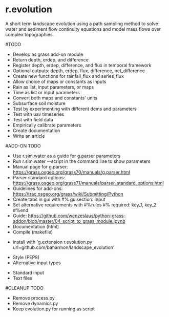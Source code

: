 # r.evolution
A short term landscape evolution using a path sampling method to solve water and sediment flow continuity equations and model mass flows over complex topographies.

#TODO
* Develop as grass add-on module
* Return depth, erdep, and difference
* Register depth, erdep, difference, and flux in temporal framework
* Optional outputs: depth, erdep, flux, difference, net_difference
* Create new functions for rainfall_flux and series_flux
* Allow choice of maps or constants as inputs
* Rain as list, input parameters, or maps
* Time as list or input parameters
* Convert both maps and constants' units
* Subsurface soil moisture
* Test by experimenting with different dems and parameters
* Test with uav timeseries
* Test with field data
* Empirically calibrate parameters
* Create documentation
* Write an article

#ADD-ON TODO
* Use r.sim.water as a guide for g.parser parameters
* Run r.sim.water --script in the command line to show parameters
* Manual page for g.parser: https://grass.osgeo.org/grass70/manuals/g.parser.html
* Parser standard options: https://grass.osgeo.org/grass71/manuals/parser_standard_options.html
* Guidelines for add-ons: https://trac.osgeo.org/grass/wiki/Submitting/Python
* Create tabs in gui with #% guisection: Input
* Set alternative requirements with  #%rules #% required: key_1, key_2 #%end
* Guide: https://github.com/wenzeslaus/python-grass-addon/blob/master/04_script_to_grass_module.ipynb
* Documentation (html)
* Compile (makefile)
- install with 'g.extension r.evolution.py url=github.com/baharmon/landscape_evolution'
* Style (PEP8)
* Alternative input types
- Standard input
- Text files

#CLEANUP TODO
* Remove process.py
* Remove dynamics.py
* Keep evolution.py for running as script
